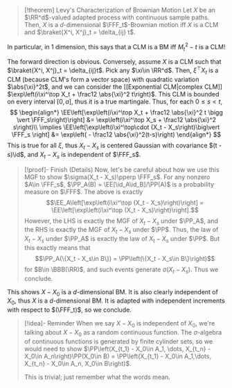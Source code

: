 >[!theorem] Levy's Characterization of Brownian Motion
> Let $X$ be an $\RR^d$-valued adapted process with continuous sample paths. Then, $X$ is a $d$-dimensional $\FFF_t$-Brownian motion iff $X$ is a CLM and $\braket{X^i, X^j}_t = \delta_{ij} t$.

In particular, in $1$ dimension, this says that a CLM is a BM iff $M^2_t -t$ is a CLM!

The forward direction is obvious. Conversely, assume $X$ is a CLM such that $\braket{X^i, X^j}_t = \delta_{ij}t$. Pick any $\xi\in \RR^d$. Then, $\xi^\top X_t$ is a CLM (because CLM's form a vector space) with quadratic variation $\abs{\xi}^2t$, and we can consider the [[Exponential CLM|complex CLM]] $\exp\left(i\xi^\top X_t + \frac12 \abs{\xi}^2 t\right)$. This CLM is bounded on every interval $[0,a]$, thus it is a true martingale. Thus, for each $0\leq s < t$,$$
\begin{align*}
\EE\left[\exp\left(i\xi^\top X_t + \frac12 \abs{\xi}^2 t \bigg \vert \FFF_s\right)\right] &= \exp\left(i\xi^\top X_s + \frac12 \abs{\xi}^2 s\right)\\
\implies \EE\left[\exp\left(i\xi^\top\cdot (X_t - X_s\right)\big\vert \FFF_s \right] &= \exp\left( - \frac12 \abs{\xi}^2(t-s)\right)
\end{align*}
$$This is true for all $\xi$, thus $X_t - X_s$ is centered Gaussian with covariance $(t - s)\id$, and $X_t - X_s$ is independent of $\FFF_s$.

>[!proof]- Finish (Details)
>Now, let's be careful about how we use this MGF to show $\sigma(X_t - X_s)\pperp \FFF_s$. For any nonzero $A\in \FFF_s$, $\PP_A(B) = \EE[\id_A\id_B]/\PP(A)$ is a probability measure on $\FFF$. The above is exactly$$\EE_A\left[\exp\left(i\xi^\top (X_t - X_s)\right)\right] = \EE\left[\exp\left(i\xi^\top (X_t - X_s)\right)\right].$$However, the LHS is exactly the MGF of $X_t - X_s$ under $\PP_A$, and the RHS is exactly the MGF of $X_t - X_s$ under $\PP$. Thus, the law of $X_t - X_s$ under $\PP_A$ is exactly the law of $X_t - X_s$ under $\PP$. But this exactly means that $$\PP_A(\{X_t - X_s\in B\}) = \PP\left(\{X_t - X_s\in B\}\right)$$ for $B\in \BBB(\RR)$, and such events generate $\sigma(X_t - X_s)$. Thus we conclude.

This shows $X - X_0$ is a $d$-dimensional BM. It is also clearly independent of $X_0$, thus $X$ is a $d$-dimensional BM. It is adapted with independent increments with respect to $(\FFF_t)$, so we conclude.

>[!idea]- Reminder
>When we say $X - X_0$ is independent of $X_0$, we're talking about $X - X_0$ as a random continuous function. The $\sigma$-algebra of continuous functions is generated by finite cylinder sets, so we would need to show $\PP\left(X_{t_1} - X_0\in A_1, \dots, X_{t_n} - X_0\in A_n\right)\PP(X_0\in B) = \PP\left(X_{t_1} - X_0\in A_1,\dots, X_{t_n} - X_0\in A_n, X_0\in B\right)$.
>
>This is trivial; just remember what the words mean.